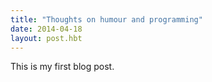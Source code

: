 ```yaml
---
title: "Thoughts on humour and programming"
date: 2014-04-18
layout: post.hbt
---
```

This is my first blog post.